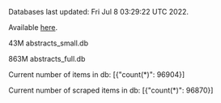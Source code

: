 Databases last updated: Fri Jul  8 03:29:22 UTC 2022. 

Available [here](https://github.com/cbeauhilton/ash-db/releases).


43M	abstracts_small.db

863M	abstracts_full.db

Current number of items in db:
[{"count(*)": 96904}]

Current number of scraped items in db:
[{"count(*)": 96870}]
